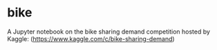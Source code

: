 # bike
A Jupyter notebook on the bike sharing demand competition hosted by Kaggle:
(https://www.kaggle.com/c/bike-sharing-demand)
